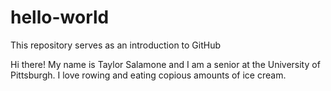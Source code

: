 # hello-world
This repository serves as an introduction to GitHub

Hi there! My name is Taylor Salamone and I am a senior at the University of Pittsburgh. I love rowing and eating copious amounts of ice cream. 
